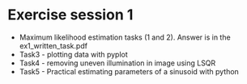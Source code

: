 # Exercise session 1

* Maximum likelihood estimation tasks (1 and 2). Answer is in the ex1_written_task.pdf
* Task3 - plotting data with pyplot
* Task4 - removing uneven illumination in image using LSQR
* Task5 - Practical estimating parameters of a sinusoid with python
